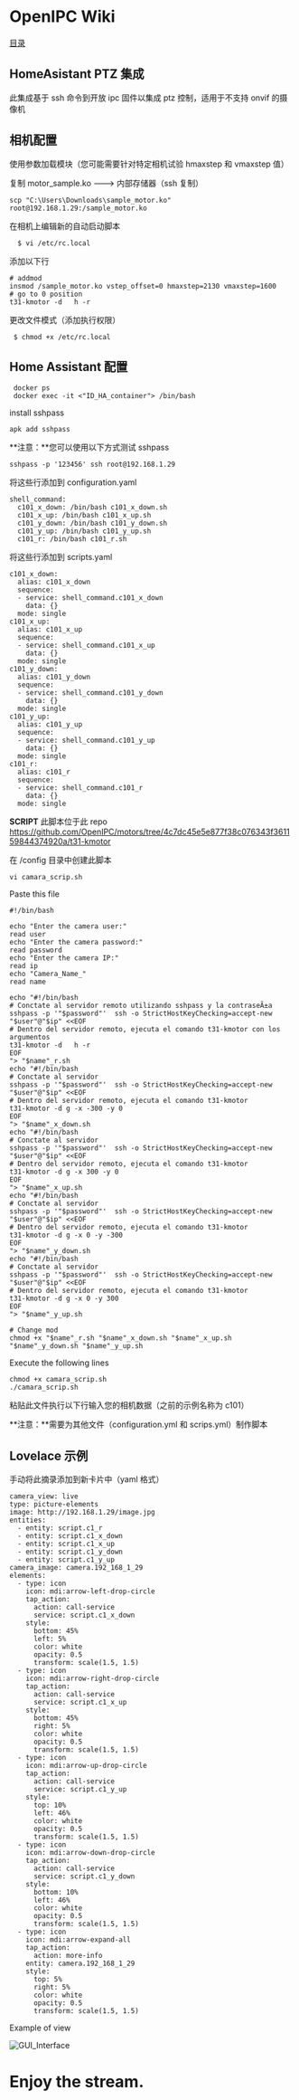 # OpenIPC Wiki
[目录](../README.zh.md)

## HomeAsistant PTZ 集成

此集成基于 ssh 命令到开放 ipc 固件以集成 ptz 控制，适用于不支持 onvif 的摄像机

## 相机配置
使用参数加载模块（您可能需要针对特定​​相机试验 hmaxstep 和 vmaxstep 值）

复制 motor_sample.ko ---> 内部存储器（ssh 复制） 
```
scp "C:\Users\Downloads\sample_motor.ko" root@192.168.1.29:/sample_motor.ko
```
在相机上编辑新的自动启动脚本 
```
  $ vi /etc/rc.local
```
添加以下行
```
# addmod
insmod /sample_motor.ko vstep_offset=0 hmaxstep=2130 vmaxstep=1600
# go to 0 position 
t31-kmotor -d   h -r
```
更改文件模式（添加执行权限）
```
 $ chmod +x /etc/rc.local
```

## Home Assistant 配置
```
 docker ps
 docker exec -it <"ID_HA_container"> /bin/bash
```
install sshpass
```
apk add sshpass
```

  
**注意：**您可以使用以下方式测试 sshpass

```
sshpass -p '123456' ssh root@192.168.1.29
```


将这些行添加到 configuration.yaml 
```
shell_command:
  c101_x_down: /bin/bash c101_x_down.sh
  c101_x_up: /bin/bash c101_x_up.sh
  c101_y_down: /bin/bash c101_y_down.sh
  c101_y_up: /bin/bash c101_y_up.sh
  c101_r: /bin/bash c101_r.sh
```
将这些行添加到 scripts.yaml 
```
c101_x_down:
  alias: c101_x_down
  sequence:
  - service: shell_command.c101_x_down
    data: {}
  mode: single
c101_x_up:
  alias: c101_x_up
  sequence:
  - service: shell_command.c101_x_up
    data: {}
  mode: single
c101_y_down:
  alias: c101_y_down
  sequence:
  - service: shell_command.c101_y_down
    data: {}
  mode: single
c101_y_up:
  alias: c101_y_up
  sequence:
  - service: shell_command.c101_y_up
    data: {}
  mode: single
c101_r:
  alias: c101_r
  sequence:
  - service: shell_command.c101_r
    data: {}
  mode: single
```

**SCRIPT** 
此脚本位于此 repo https://github.com/OpenIPC/motors/tree/4c7dc45e5e877f38c076343f361159844374920a/t31-kmotor

在 /config 目录中创建此脚本

```
vi camara_scrip.sh
```
Paste this file 
```
#!/bin/bash

echo "Enter the camera user:"
read user
echo "Enter the camera password:"
read password
echo "Enter the camera IP:"
read ip
echo "Camera_Name_"
read name

echo "#!/bin/bash
# Conctate al servidor remoto utilizando sshpass y la contraseÃ±a
sshpass -p '"$password"'  ssh -o StrictHostKeyChecking=accept-new  "$user"@"$ip" <<EOF
# Dentro del servidor remoto, ejecuta el comando t31-kmotor con los argumentos
t31-kmotor -d   h -r
EOF 
"> "$name"_r.sh
echo "#!/bin/bash
# Conctate al servidor 
sshpass -p '"$password"'  ssh -o StrictHostKeyChecking=accept-new  "$user"@"$ip" <<EOF
# Dentro del servidor remoto, ejecuta el comando t31-kmotor
t31-kmotor -d g -x -300 -y 0
EOF 
"> "$name"_x_down.sh
echo "#!/bin/bash
# Conctate al servidor 
sshpass -p '"$password"'  ssh -o StrictHostKeyChecking=accept-new "$user"@"$ip" <<EOF
# Dentro del servidor remoto, ejecuta el comando t31-kmotor
t31-kmotor -d g -x 300 -y 0
EOF 
"> "$name"_x_up.sh
echo "#!/bin/bash
# Conctate al servidor 
sshpass -p '"$password"'  ssh -o StrictHostKeyChecking=accept-new  "$user"@"$ip" <<EOF
# Dentro del servidor remoto, ejecuta el comando t31-kmotor
t31-kmotor -d g -x 0 -y -300
EOF 
"> "$name"_y_down.sh
echo "#!/bin/bash
# Conctate al servidor 
sshpass -p '"$password"'  ssh -o StrictHostKeyChecking=accept-new  "$user"@"$ip" <<EOF
# Dentro del servidor remoto, ejecuta el comando t31-kmotor
t31-kmotor -d g -x 0 -y 300
EOF 
"> "$name"_y_up.sh

# Change mod 
chmod +x "$name"_r.sh "$name"_x_down.sh "$name"_x_up.sh "$name"_y_down.sh "$name"_y_up.sh

```
Execute the following lines
```
chmod +x camara_scrip.sh
./camara_scrip.sh
```
粘贴此文件执行以下行输入您的相机数据（之前的示例名称为 c101）

**注意：**需要为其他文件（configuration.yml 和 scrips.yml）制作脚本



## Lovelace 示例 
手动将此摘录添加到新卡片中（yaml 格式）
```
camera_view: live
type: picture-elements
image: http://192.168.1.29/image.jpg
entities:
  - entity: script.c1_r
  - entity: script.c1_x_down
  - entity: script.c1_x_up
  - entity: script.c1_y_down
  - entity: script.c1_y_up
camera_image: camera.192_168_1_29
elements:
  - type: icon
    icon: mdi:arrow-left-drop-circle
    tap_action:
      action: call-service
      service: script.c1_x_down
    style:
      bottom: 45%
      left: 5%
      color: white
      opacity: 0.5
      transform: scale(1.5, 1.5)
  - type: icon
    icon: mdi:arrow-right-drop-circle
    tap_action:
      action: call-service
      service: script.c1_x_up
    style:
      bottom: 45%
      right: 5%
      color: white
      opacity: 0.5
      transform: scale(1.5, 1.5)
  - type: icon
    icon: mdi:arrow-up-drop-circle
    tap_action:
      action: call-service
      service: script.c1_y_up
    style:
      top: 10%
      left: 46%
      color: white
      opacity: 0.5
      transform: scale(1.5, 1.5)
  - type: icon
    icon: mdi:arrow-down-drop-circle
    tap_action:
      action: call-service
      service: script.c1_y_down
    style:
      bottom: 10%
      left: 46%
      color: white
      opacity: 0.5
      transform: scale(1.5, 1.5)
  - type: icon
    icon: mdi:arrow-expand-all
    tap_action:
      action: more-info
    entity: camera.192_168_1_29
    style:
      top: 5%
      right: 5%
      color: white
      opacity: 0.5
      transform: scale(1.5, 1.5)

```

Example of view

![GUI_Interface](../images/GUI_Interface.png)
# Enjoy the stream.
